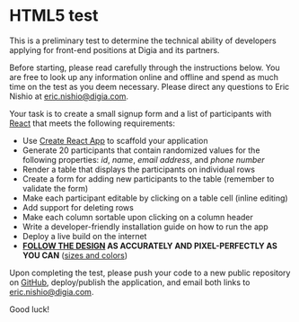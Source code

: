 # HTML5 test

This is a preliminary test to determine the technical ability of developers
applying for front-end positions at Digia and its partners.

Before starting, please read carefully through the instructions below. You are
free to look up any information online and offline and spend as much time on
the test as you deem necessary. Please direct any questions to Eric Nishio at
eric.nishio@digia.com.

Your task is to create a small signup form and a list of participants with
[React](https://facebook.github.io/react/) that meets the following
requirements:

- Use [Create React App](https://github.com/facebookincubator/create-react-app) to scaffold your application
- Generate 20 participants that contain randomized values for the following properties: *id*, *name*, *email address*, and *phone number*
- Render a table that displays the participants on individual rows
- Create a form for adding new participants to the table (remember to validate the form)
- Make each participant editable by clicking on a table cell (inline editing)
- Add support for deleting rows
- Make each column sortable upon clicking on a column header
- Write a developer-friendly installation guide on how to run the app
- Deploy a live build on the internet
- **[FOLLOW THE DESIGN](https://marvelapp.com/2bda7h0/screen/25314120) AS ACCURATELY AND PIXEL-PERFECTLY AS YOU CAN** ([sizes and colors](styleguide.png))

Upon completing the test, please push your code to a new public repository on [GitHub](https://github.com), deploy/publish the application, and email both links to eric.nishio@digia.com.

Good luck!
